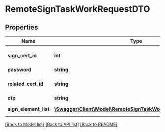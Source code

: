 # RemoteSignTaskWorkRequestDTO

## Properties
Name | Type | Description | Notes
------------ | ------------- | ------------- | -------------
**sign_cert_id** | **int** | Identifier of signature certificate | [optional] 
**password** | **string** | Password | [optional] 
**related_cert_id** | **string** | Releted Cetificate Identifier | [optional] 
**otp** | **string** | OPT | [optional] 
**sign_element_list** | [**\Swagger\Client\Model\RemoteSignTaskWorkElementRequestDTO[]**](RemoteSignTaskWorkElementRequestDTO.md) | TaskWork list to sign | [optional] 

[[Back to Model list]](../README.md#documentation-for-models) [[Back to API list]](../README.md#documentation-for-api-endpoints) [[Back to README]](../README.md)


